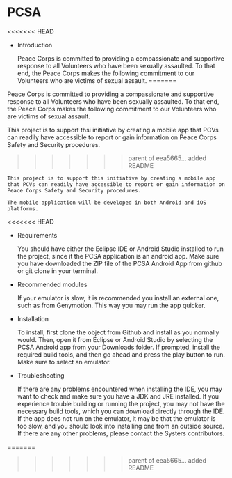 # PCSA

<<<<<<< HEAD
 * Introduction

    Peace Corps is committed to providing a compassionate and supportive response to 
        all Volunteers who have been sexually assaulted. To that end, the Peace Corps makes 
        the following commitment to our Volunteers who are victims of sexual assault.
=======

Peace Corps is committed to providing a compassionate and supportive response to 
all Volunteers who have been sexually assaulted. To that end, the Peace Corps makes 
the following commitment to our Volunteers who are victims of sexual assault.

This project is to support thsi initiative by creating a mobile app that PCVs can readily have accessible to report or
gain information on Peace Corps Safety and Security procedures.
>>>>>>> parent of eea5665... added README

    This project is to support this initiative by creating a mobile app that PCVs can readily have accessible to report or gain information on Peace Corps Safety and Security procedures.

    The mobile application will be developed in both Android and iOS platforms.

<<<<<<< HEAD
 * Requirements

    You should have either the Eclipse IDE or Android Studio installed to run the project, since it the PCSA application is an android app. Make sure you have downloaded the ZIP file of the PCSA Android App from github or git clone in your terminal.

 * Recommended modules

    If your emulator is slow, it is recommended you install an external one, such as from Genymotion. This way you may run the app quicker.

 * Installation

    To install, first clone the object from Github and install as you normally would. Then, open it from Eclipse or Android Studio by selecting the PCSA Android app from your Downloads folder. If prompted, install the required build tools, and then go ahead and press the play button to run. Make sure to select an emulator. 

 * Troubleshooting

    If there are any problems encountered when installing the IDE, you may want to check and make sure you have a JDK and JRE installed. If you experience trouble building or running the project, you may not have the necessary build tools, which you can download directly through the IDE. If the app does not run on the emulator, it may be that the emulator is too slow, and you should look into installing one from an outside source. If there are any other problems, please contact the Systers contributors. 

=======
>>>>>>> parent of eea5665... added README

